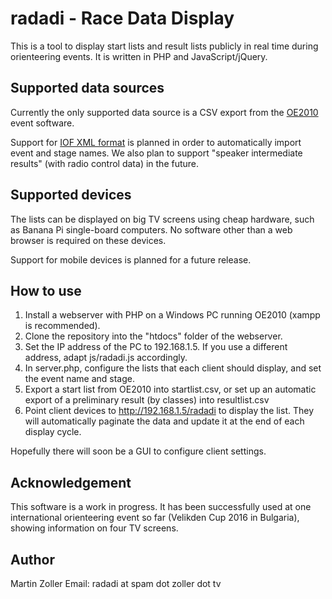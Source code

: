# radadi - Race Data Display

This is a tool to display start lists and result lists publicly in real time during orienteering events. It is written in PHP and JavaScript/jQuery.


## Supported data sources
Currently the only supported data source is a CSV export from the [OE2010](http://www.sportsoftware.de) event software.

Support for [IOF XML format](http://orienteering.org/resources/it/data-standard-3-0/) is planned in order to automatically import event and stage names. We also plan to support "speaker intermediate results" (with radio control data) in the future.


## Supported devices
The lists can be displayed on big TV screens using cheap hardware, such as Banana Pi single-board computers. No software other than a web browser is required on these devices.

Support for mobile devices is planned for a future release.


## How to use
1. Install a webserver with PHP on a Windows PC running OE2010 (xampp is recommended).
2. Clone the repository into the "htdocs" folder of the webserver.
3. Set the IP address of the PC to 192.168.1.5. If you use a different address, adapt js/radadi.js accordingly.
4. In server.php, configure the lists that each client should display, and set the event name and stage.
5. Export a start list from OE2010 into startlist.csv, or set up an automatic export of a preliminary result (by classes) into resultlist.csv
6. Point client devices to http://192.168.1.5/radadi to display the list. They will automatically paginate the data and update it at the end of each display cycle.

Hopefully there will soon be a GUI to configure client settings.


## Acknowledgement
This software is a work in progress. It has been successfully used at one international orienteering event so far (Velikden Cup 2016 in Bulgaria), showing information on four TV screens.


## Author
Martin Zoller
Email: radadi at spam dot zoller dot tv
